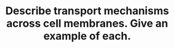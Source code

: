 ---
title: "Describe transport mechanisms across cell membranes. Give an example of each."
entityType: SAQ
exam: PEX
college: CICM
year: 2012
sitting: B
question: 10
passRate: 50
lo:
EC_expectedDomains:
- "For a good answer, some mention and description of exocytosis, endocytosis, ion channels, facilitated diffusion, passive diffusion, primary and secondary active transport was expected."
EC_extraCredit:
- "Though diagrams were not required, several Candidates used a diagram of the cell very effectively to illustrate the mechanisms of transport across the membrane."
EC_errorsCommon:
- "Candidates were able to list types of transport across cell membranes but frequently described them incorrectly or gave an incorrect example."
- "In a number of answers, there was confusion between facilitated diffusion and secondary active transport."
---